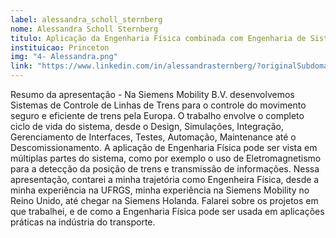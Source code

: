 ```yaml
---
label: alessandra_scholl_sternberg
nome: Alessandra Scholl Sternberg
titulo: Aplicação da Engenharia Física combinada com Engenharia de Sistemas para Desenvolvimento de Sistemas de Controle para Linhas de Trens
instituicao: Princeton
img: "4- Alessandra.png"
link: "https://www.linkedin.com/in/alessandrasternberg/?originalSubdomain=nl"
---
```


Resumo da apresentação - Na Siemens Mobility B.V. desenvolvemos Sistemas de Controle de Linhas de Trens para o controle do movimento seguro e eficiente de trens pela Europa. 
O trabalho envolve o completo ciclo de vida do sistema, desde o Design, Simulações, Integração, Gerenciamento de Interfaces, Testes, Automação, Maintenance até o 
Descomissionamento. A aplicação de Engenharia Física pode ser vista em múltiplas partes do sistema, como por exemplo o uso de Eletromagnetismo para a detecção da posição de 
trens e transmissão de informações. Nessa apresentação, contarei a minha trajetória como Engenheira Física, desde a minha experiência na UFRGS, minha experiência na Siemens 
Mobility no Reino Unido, até chegar na Siemens Holanda. Falarei sobre os projetos em que trabalhei, e de como a Engenharia Física pode ser usada em aplicações práticas na 
indústria do transporte.
